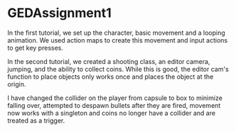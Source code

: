 # GEDAssignment1

In the first tutorial, we set up the character, basic movement and a looping animation.  We used action maps to create this 
movement and input actions to get key presses.

In the second tutorial, we created a shooting class, an editor camera, jumping, and the ability to collect coins.  While this is good,
the editor cam's function to place objects only works once and places the object at the origin.

I have changed the collider on the player from capsule to box to minimize falling over, attempted to despawn bullets after they are fired,
movement now works with a singleton and coins no longer have a collider and are treated as a trigger.